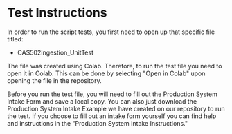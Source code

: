 # Test Instructions

In order to run the script tests, you first need to open up that specific file titled:

- CAS502Ingestion_UnitTest

The file was created using Colab. Therefore, to run the test file you need to open it in Colab. 
This can be done by selecting "Open in Colab" upon opening the file in the repository.

Before you run the test file, you will need to fill out the Production System Intake Form and save a local copy.
You can also just download the Production System Intake Example we have created on our repository to run the test.
If you choose to fill out an intake form yourself you can find help and instructions in the "Production System Intake Instructions."



